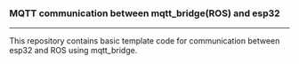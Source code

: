 ### MQTT communication between mqtt_bridge(ROS) and esp32
---

This repository contains basic template code for communication between esp32 and ROS using mqtt_bridge.
